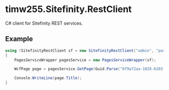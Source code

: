 # timw255.Sitefinity.RestClient
C# client for Sitefinity REST services.

## Example
```C#
using (SitefinityRestClient sf = new SitefinityRestClient("admin", "password", "http://sf805700.local"))
{
    PagesServiceWrapper pagesService = new PagesServiceWrapper(sf);

    WcfPage page = pagesService.GetPage(Guid.Parse("6f9a72aa-1028-6203-846b-ff000072997b"), "", false).Item;

    Console.WriteLine(page.Title);
}
```
